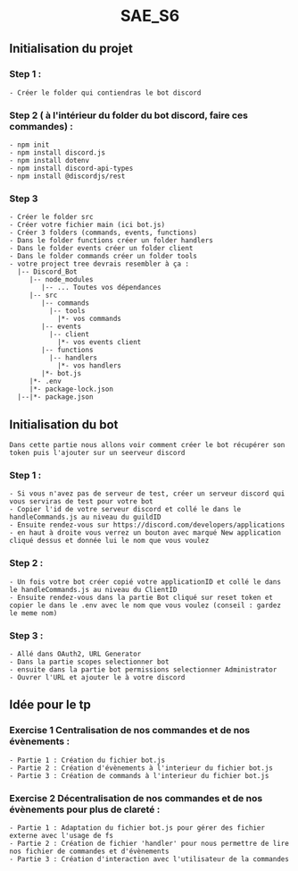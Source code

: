 <p align="center" style="margin-bottom: 0px !important;">
  <h1 align="center" style="margin-top: 0px;">SAE_S6</h1>
</p>

## Initialisation du projet
  ### Step 1 : 
    - Créer le folder qui contiendras le bot discord
    
  ### Step 2 ( à l'intérieur du folder du bot discord, faire ces commandes) : 
    - npm init
    - npm install discord.js
    - npm install dotenv
    - npm install discord-api-types
    - npm install @discordjs/rest

  ### Step 3 
    - Créer le folder src 
    - Créer votre fichier main (ici bot.js)
    - Créer 3 folders (commands, events, functions)
    - Dans le folder functions créer un folder handlers
    - Dans le folder events créer un folder client
    - Dans le folder commands créer un folder tools
    - votre project tree devrais resembler à ça : 
      |-- Discord_Bot
         |-- node_modules
            |-- ... Toutes vos dépendances
         |-- src
            |-- commands
              |-- tools
                |*- vos commands
            |-- events
              |-- client
                |*- vos events client
            |-- functions
              |-- handlers
                |*- vos handlers
            |*- bot.js
         |*- .env
         |*- package-lock.json
      |--|*- package.json

## Initialisation du bot
    Dans cette partie nous allons voir comment créer le bot récupérer son token puis l'ajouter sur un seerveur discord
  ### Step 1 :
    - Si vous n'avez pas de serveur de test, créer un serveur discord qui vous serviras de test pour votre bot
    - Copier l'id de votre serveur discord et collé le dans le handleCommands.js au niveau du guildID
    - Ensuite rendez-vous sur https://discord.com/developers/applications
    - en haut à droite vous verrez un bouton avec marqué New application cliqué dessus et donnée lui le nom que vous voulez
  
  ### Step 2 :
    - Un fois votre bot créer copié votre applicationID et collé le dans le handleCommands.js au niveau du ClientID
    - Ensuite rendez-vous dans la partie Bot cliqué sur reset token et copier le dans le .env avec le nom que vous voulez (conseil : gardez le meme nom)
  
  ### Step 3 :
    - Allé dans OAuth2, URL Generator
    - Dans la partie scopes selectionner bot
    - ensuite dans la partie bot permissions selectionner Administrator
    - Ouvrer l'URL et ajouter le à votre discord

## Idée pour le tp
  
  ### Exercise 1 Centralisation de nos commandes et de nos évènements :
    - Partie 1 : Création du fichier bot.js
    - Partie 2 : Création d'évènements à l'interieur du fichier bot.js
    - Partie 3 : Création de commands à l'interieur du fichier bot.js
  
  ### Exercise 2 Décentralisation de nos commandes et de nos évènements pour plus de clareté : 
    - Partie 1 : Adaptation du fichier bot.js pour gérer des fichier externe avec l'usage de fs
    - Partie 2 : Création de fichier 'handler' pour nous permettre de lire nos fichier de commandes et d'évènements
    - Partie 3 : Création d'interaction avec l'utilisateur de la commandes


  
  

